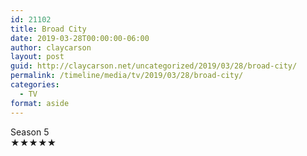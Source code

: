 ```yaml
---
id: 21102
title: Broad City
date: 2019-03-28T00:00:00-06:00
author: claycarson
layout: post
guid: http://claycarson.net/uncategorized/2019/03/28/broad-city/
permalink: /timeline/media/tv/2019/03/28/broad-city/
categories:
  - TV
format: aside
---
```

<div class="media-details">Season 5</div>

<div class="media-creator"></div>

<div class="media-rating">★★★★★</div>